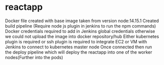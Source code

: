 # reactapp
Docker file created with base image taken from version node:14.15.1
Created build pipeline (Require node js plugin in jenkins to run the npm commands)
Docker credentials required to add in Jenkins global credentials otherwise we could not upload the image into docker repository/hub
Either kubernetes plugin is required or ssh plugin is required to integrate EC2 or VM with Jenkins to connect to kubernetes master node 
Once connected then run the deploy pipeline which will deploy the reactapp into one of the worker nodes(Further into the pods)
